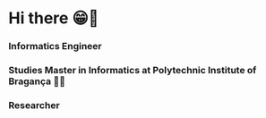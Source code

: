 # Hi there 😁👋

### Informatics Engineer 
### Studies Master in Informatics at Polytechnic Institute of Bragança 👨‍🎓
### Researcher

